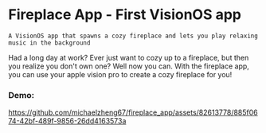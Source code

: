 # Fireplace App - First VisionOS app

```
A VisionOS app that spawns a cozy fireplace and lets you play relaxing music in the background
```

Had a long day at work? Ever just want to cozy up to a fireplace, but then you realize you don't own one? Well now you can. With the fireplace app, you can use your apple vision pro to create a cozy fireplace for you!


### Demo:
https://github.com/michaelzheng67/fireplace_app/assets/82613778/885f0674-42bf-489f-9856-26dd4163573a


